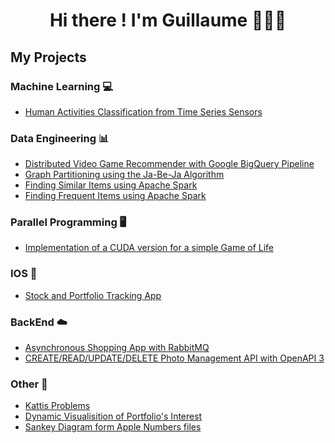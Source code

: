 <div align="center">
  <h1> Hi there ! I'm Guillaume 👋👨‍💻 </h1>
</div>

<!--
[![GitHub stats](https://github-readme-stats.vercel.app/api?username=glongrais&show_icons=true&hide=issues&bg_color=30,e96443,904e95&title_color=fff&text_color=fff&icon_color=fff)](https://github.com/glongrais)


## My Languages

[![Top Langs](https://github-readme-stats.vercel.app/api/top-langs/?username=glongrais&layout=compact&bg_color=30,e96443,904e95&title_color=fff&text_color=fff)](https://github.com/glongrais)
-->
## My Projects

### Machine Learning 💻

* [Human Activities Classification from Time Series Sensors](https://github.com/glongrais/Time_Series_Classification)

### Data Engineering 📊

* [Distributed Video Game Recommender with Google BigQuery Pipeline](https://github.com/glongrais/Recommender_Blacknut)
* [Graph Partitioning using the Ja-Be-Ja Algorithm](https://github.com/glongrais/Data_Mining_Grah_Partioning)
* [Finding Similar Items using Apache Spark](https://github.com/glongrais/Data_Mining_Similar_Items)
* [Finding Frequent Items using Apache Spark](https://github.com/glongrais/Data_Mining_Frequent_Item)

### Parallel Programming 🖥

* [Implementation of a CUDA version for a simple Game of Life](https://github.com/glongrais/Parallel_GPU_TP6)

### IOS 📱

* [Stock and Portfolio Tracking App](https://github.com/glongrais/StockTracker)

### BackEnd ☁️

* [Asynchronous Shopping App with RabbitMQ](https://github.com/glongrais/Messenger_RabbitMQ)
* [CREATE/READ/UPDATE/DELETE Photo Management API with OpenAPI 3](https://github.com/glongrais/OpenAPI_Photo_Management)

### Other 🔭

* [Kattis Problems](https://github.com/glongrais/Kattis_Problems)
* [Dynamic Visualisition of Portfolio's Interest](https://github.com/glongrais/Portfolio_Interest_Visualisation)
* [Sankey Diagram form Apple Numbers files](https://github.com/glongrais/Sankey_Visualisation)

<!--
**glongrais/glongrais** is a ✨ _special_ ✨ repository because its `README.md` (this file) appears on your GitHub profile.

Here are some ideas to get you started:

- 🔭 I’m currently working on ...
- 🌱 I’m currently learning ...
- 👯 I’m looking to collaborate on ...
- 🤔 I’m looking for help with ...
- 💬 Ask me about ...
- 📫 How to reach me: ...
- 😄 Pronouns: ...
- ⚡ Fun fact: ...
-->

